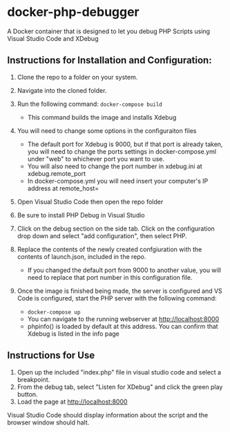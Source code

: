 # docker-php-debugger
A Docker container that is designed to let you debug PHP Scripts using Visual Studio Code and XDebug

## Instructions for Installation and Configuration:

1. Clone the repo to a folder on your system.
2. Navigate into the cloned folder.
3. Run the following command: `docker-compose build`

    * This command builds the image and installs Xdebug
4. You will need to change some options in the configuraiton files
    
    * The default port for Xdebug is 9000, but if that port is already taken, you will need to change the ports settings in docker-compose.yml under "web" to whichever port you want to use.  
    * You will also need to change the port number in xdebug.ini at xdebug.remote_port  
    * In docker-compose.yml you will need insert your computer's IP address at remote_host=
5. Open Visual Studio Code then open the repo folder
6. Be sure to install PHP Debug in Visual Studio
7. Click on the debug section on the side tab. Click on the configuration drop down and select "add configuration", then select PHP.
8. Replace the contents of the newly created confgiuration with the contents of launch.json, included in the repo.
    * If you changed the default port from 9000 to another value, you will need to replace that port number in this configuration file.
9. Once the image is finished being made, the server is configured and VS Code is configured, start the PHP server with the following command:
    * `docker-compose up`
    * You can navigate to the running webserver at [http://localhost:8000](http://localhost:8000)
    * phpinfo() is loaded by default at this address. You can confirm that Xdebug is listed in the info page

## Instructions for Use

1. Open up the included "index.php" file in visual studio code and select a breakpoint.
2. From the debug tab, select "Listen for XDebug" and click the green play button.
3. Load the page at [http://localhost:8000](http://localhost:8000)

Visual Studio Code should display information about the script and the browser window should halt.